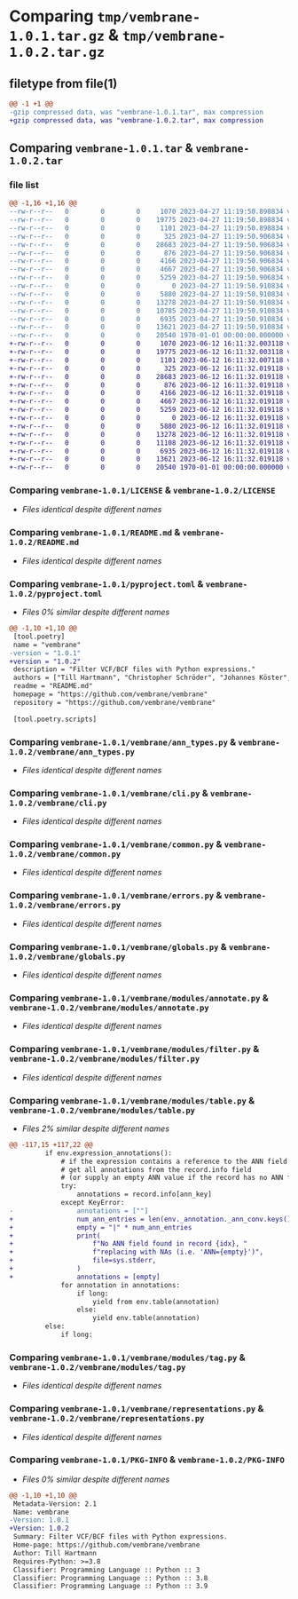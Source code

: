 # Comparing `tmp/vembrane-1.0.1.tar.gz` & `tmp/vembrane-1.0.2.tar.gz`

## filetype from file(1)

```diff
@@ -1 +1 @@
-gzip compressed data, was "vembrane-1.0.1.tar", max compression
+gzip compressed data, was "vembrane-1.0.2.tar", max compression
```

## Comparing `vembrane-1.0.1.tar` & `vembrane-1.0.2.tar`

### file list

```diff
@@ -1,16 +1,16 @@
--rw-r--r--   0        0        0     1070 2023-04-27 11:19:50.898834 vembrane-1.0.1/LICENSE
--rw-r--r--   0        0        0    19775 2023-04-27 11:19:50.898834 vembrane-1.0.1/README.md
--rw-r--r--   0        0        0     1101 2023-04-27 11:19:50.898834 vembrane-1.0.1/pyproject.toml
--rw-r--r--   0        0        0      325 2023-04-27 11:19:50.906834 vembrane-1.0.1/vembrane/__init__.py
--rw-r--r--   0        0        0    28683 2023-04-27 11:19:50.906834 vembrane-1.0.1/vembrane/ann_types.py
--rw-r--r--   0        0        0      876 2023-04-27 11:19:50.906834 vembrane-1.0.1/vembrane/cli.py
--rw-r--r--   0        0        0     4166 2023-04-27 11:19:50.906834 vembrane-1.0.1/vembrane/common.py
--rw-r--r--   0        0        0     4667 2023-04-27 11:19:50.906834 vembrane-1.0.1/vembrane/errors.py
--rw-r--r--   0        0        0     5259 2023-04-27 11:19:50.906834 vembrane-1.0.1/vembrane/globals.py
--rw-r--r--   0        0        0        0 2023-04-27 11:19:50.910834 vembrane-1.0.1/vembrane/modules/__init__.py
--rw-r--r--   0        0        0     5880 2023-04-27 11:19:50.910834 vembrane-1.0.1/vembrane/modules/annotate.py
--rw-r--r--   0        0        0    13278 2023-04-27 11:19:50.910834 vembrane-1.0.1/vembrane/modules/filter.py
--rw-r--r--   0        0        0    10785 2023-04-27 11:19:50.910834 vembrane-1.0.1/vembrane/modules/table.py
--rw-r--r--   0        0        0     6935 2023-04-27 11:19:50.910834 vembrane-1.0.1/vembrane/modules/tag.py
--rw-r--r--   0        0        0    13621 2023-04-27 11:19:50.910834 vembrane-1.0.1/vembrane/representations.py
--rw-r--r--   0        0        0    20540 1970-01-01 00:00:00.000000 vembrane-1.0.1/PKG-INFO
+-rw-r--r--   0        0        0     1070 2023-06-12 16:11:32.003118 vembrane-1.0.2/LICENSE
+-rw-r--r--   0        0        0    19775 2023-06-12 16:11:32.003118 vembrane-1.0.2/README.md
+-rw-r--r--   0        0        0     1101 2023-06-12 16:11:32.007118 vembrane-1.0.2/pyproject.toml
+-rw-r--r--   0        0        0      325 2023-06-12 16:11:32.019118 vembrane-1.0.2/vembrane/__init__.py
+-rw-r--r--   0        0        0    28683 2023-06-12 16:11:32.019118 vembrane-1.0.2/vembrane/ann_types.py
+-rw-r--r--   0        0        0      876 2023-06-12 16:11:32.019118 vembrane-1.0.2/vembrane/cli.py
+-rw-r--r--   0        0        0     4166 2023-06-12 16:11:32.019118 vembrane-1.0.2/vembrane/common.py
+-rw-r--r--   0        0        0     4667 2023-06-12 16:11:32.019118 vembrane-1.0.2/vembrane/errors.py
+-rw-r--r--   0        0        0     5259 2023-06-12 16:11:32.019118 vembrane-1.0.2/vembrane/globals.py
+-rw-r--r--   0        0        0        0 2023-06-12 16:11:32.019118 vembrane-1.0.2/vembrane/modules/__init__.py
+-rw-r--r--   0        0        0     5880 2023-06-12 16:11:32.019118 vembrane-1.0.2/vembrane/modules/annotate.py
+-rw-r--r--   0        0        0    13278 2023-06-12 16:11:32.019118 vembrane-1.0.2/vembrane/modules/filter.py
+-rw-r--r--   0        0        0    11108 2023-06-12 16:11:32.019118 vembrane-1.0.2/vembrane/modules/table.py
+-rw-r--r--   0        0        0     6935 2023-06-12 16:11:32.019118 vembrane-1.0.2/vembrane/modules/tag.py
+-rw-r--r--   0        0        0    13621 2023-06-12 16:11:32.019118 vembrane-1.0.2/vembrane/representations.py
+-rw-r--r--   0        0        0    20540 1970-01-01 00:00:00.000000 vembrane-1.0.2/PKG-INFO
```

### Comparing `vembrane-1.0.1/LICENSE` & `vembrane-1.0.2/LICENSE`

 * *Files identical despite different names*

### Comparing `vembrane-1.0.1/README.md` & `vembrane-1.0.2/README.md`

 * *Files identical despite different names*

### Comparing `vembrane-1.0.1/pyproject.toml` & `vembrane-1.0.2/pyproject.toml`

 * *Files 0% similar despite different names*

```diff
@@ -1,10 +1,10 @@
 [tool.poetry]
 name = "vembrane"
-version = "1.0.1"
+version = "1.0.2"
 description = "Filter VCF/BCF files with Python expressions."
 authors = ["Till Hartmann", "Christopher Schröder", "Johannes Köster", "Jan Forster", "Marcel Bargull", "Felix Mölder", "Elias Kuthe", "David Lähnemann"]
 readme = "README.md"
 homepage = "https://github.com/vembrane/vembrane"
 repository = "https://github.com/vembrane/vembrane"
 
 [tool.poetry.scripts]
```

### Comparing `vembrane-1.0.1/vembrane/ann_types.py` & `vembrane-1.0.2/vembrane/ann_types.py`

 * *Files identical despite different names*

### Comparing `vembrane-1.0.1/vembrane/cli.py` & `vembrane-1.0.2/vembrane/cli.py`

 * *Files identical despite different names*

### Comparing `vembrane-1.0.1/vembrane/common.py` & `vembrane-1.0.2/vembrane/common.py`

 * *Files identical despite different names*

### Comparing `vembrane-1.0.1/vembrane/errors.py` & `vembrane-1.0.2/vembrane/errors.py`

 * *Files identical despite different names*

### Comparing `vembrane-1.0.1/vembrane/globals.py` & `vembrane-1.0.2/vembrane/globals.py`

 * *Files identical despite different names*

### Comparing `vembrane-1.0.1/vembrane/modules/annotate.py` & `vembrane-1.0.2/vembrane/modules/annotate.py`

 * *Files identical despite different names*

### Comparing `vembrane-1.0.1/vembrane/modules/filter.py` & `vembrane-1.0.2/vembrane/modules/filter.py`

 * *Files identical despite different names*

### Comparing `vembrane-1.0.1/vembrane/modules/table.py` & `vembrane-1.0.2/vembrane/modules/table.py`

 * *Files 2% similar despite different names*

```diff
@@ -117,15 +117,22 @@
         if env.expression_annotations():
             # if the expression contains a reference to the ANN field
             # get all annotations from the record.info field
             # (or supply an empty ANN value if the record has no ANN field)
             try:
                 annotations = record.info[ann_key]
             except KeyError:
-                annotations = [""]
+                num_ann_entries = len(env._annotation._ann_conv.keys())
+                empty = "|" * num_ann_entries
+                print(
+                    f"No ANN field found in record {idx}, "
+                    f"replacing with NAs (i.e. 'ANN={empty}')",
+                    file=sys.stderr,
+                )
+                annotations = [empty]
             for annotation in annotations:
                 if long:
                     yield from env.table(annotation)
                 else:
                     yield env.table(annotation)
         else:
             if long:
```

### Comparing `vembrane-1.0.1/vembrane/modules/tag.py` & `vembrane-1.0.2/vembrane/modules/tag.py`

 * *Files identical despite different names*

### Comparing `vembrane-1.0.1/vembrane/representations.py` & `vembrane-1.0.2/vembrane/representations.py`

 * *Files identical despite different names*

### Comparing `vembrane-1.0.1/PKG-INFO` & `vembrane-1.0.2/PKG-INFO`

 * *Files 0% similar despite different names*

```diff
@@ -1,10 +1,10 @@
 Metadata-Version: 2.1
 Name: vembrane
-Version: 1.0.1
+Version: 1.0.2
 Summary: Filter VCF/BCF files with Python expressions.
 Home-page: https://github.com/vembrane/vembrane
 Author: Till Hartmann
 Requires-Python: >=3.8
 Classifier: Programming Language :: Python :: 3
 Classifier: Programming Language :: Python :: 3.8
 Classifier: Programming Language :: Python :: 3.9
```

